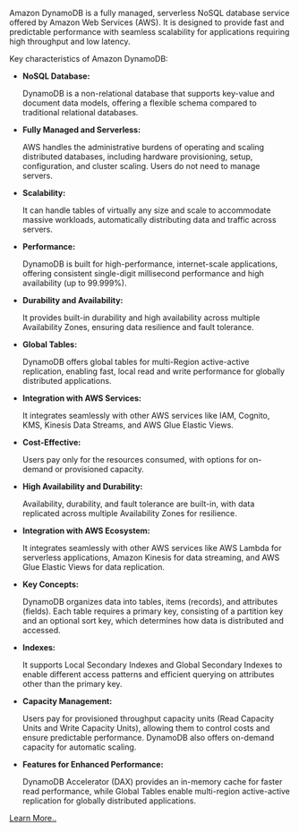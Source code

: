 Amazon DynamoDB is a fully managed, serverless NoSQL database service offered by Amazon Web Services (AWS). It is designed to provide fast and predictable performance with seamless scalability for applications requiring high throughput and low latency.

Key characteristics of Amazon DynamoDB:

- **NoSQL Database:**
    
    DynamoDB is a non-relational database that supports key-value and document data models, offering a flexible schema compared to traditional relational databases.
    
- **Fully Managed and Serverless:**
    
    AWS handles the administrative burdens of operating and scaling distributed databases, including hardware provisioning, setup, configuration, and cluster scaling. Users do not need to manage servers. 
    
- **Scalability:**
    
    It can handle tables of virtually any size and scale to accommodate massive workloads, automatically distributing data and traffic across servers.
    
- **Performance:**
    
    DynamoDB is built for high-performance, internet-scale applications, offering consistent single-digit millisecond performance and high availability (up to 99.999%).
    
- **Durability and Availability:**
    
    It provides built-in durability and high availability across multiple Availability Zones, ensuring data resilience and fault tolerance.
    
- **Global Tables:**
    
    DynamoDB offers global tables for multi-Region active-active replication, enabling fast, local read and write performance for globally distributed applications.
    
- **Integration with AWS Services:**
    
    It integrates seamlessly with other AWS services like IAM, Cognito, KMS, Kinesis Data Streams, and AWS Glue Elastic Views.
    
- **Cost-Effective:**
    
    Users pay only for the resources consumed, with options for on-demand or provisioned capacity.
    
- **High Availability and Durability:**
    
	Availability, durability, and fault tolerance are built-in, with data replicated across multiple Availability Zones for resilience.
    
- **Integration with AWS Ecosystem:**
    
    It integrates seamlessly with other AWS services like AWS Lambda for serverless applications, Amazon Kinesis for data streaming, and AWS Glue Elastic Views for data replication.
    
- **Key Concepts:**
    
    DynamoDB organizes data into tables, items (records), and attributes (fields). Each table requires a primary key, consisting of a partition key and an optional sort key, which determines how data is distributed and accessed.
    
- **Indexes:**
    
    It supports Local Secondary Indexes and Global Secondary Indexes to enable different access patterns and efficient querying on attributes other than the primary key.
    
- **Capacity Management:**
    
	Users pay for provisioned throughput capacity units (Read Capacity Units and Write Capacity Units), allowing them to control costs and ensure predictable performance. DynamoDB also offers on-demand capacity for automatic scaling.
    
- **Features for Enhanced Performance:**
    
    DynamoDB Accelerator (DAX) provides an in-memory cache for faster read performance, while Global Tables enable multi-region active-active replication for globally distributed applications.


[Learn More..](https://www.google.com/search?q=amazon+dynamodb)